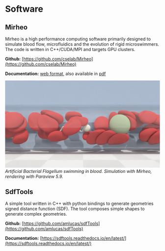 # Software 

## Mirheo

Mirheo is a high performance computing software primarily designed to simulate blood flow, microfluidics and the evolution of rigid microswimmers.
The code is written in C++/CUDA/MPI and targets GPU clusters.  

**Github:** [https://github.com/cselab/Mirheo](https://github.com/cselab/Mirheo)  

**Documentation:** [web format](https://mirheo.readthedocs.io/en/latest/), also available in [pdf](https://n.ethz.ch/~amlucas/mirheo_docs.pdf)  


![](./images/ABF_single_tube.png)
*Artificial Bacterial Flagellum swimming in blood. Simulation with Mirheo, rendering with Paraview 5.9.*


## SdfTools

A simple tool written in C++ with python bindings to generate geometries signed distance function (SDF).
The tool composes simple shapes to generate complex geometries.  

**Github:** [https://github.com/amlucas/sdfTools](https://github.com/amlucas/sdfTools)  

**Documentation:** [https://sdftools.readthedocs.io/en/latest/](https://sdftools.readthedocs.io/en/latest/)  

